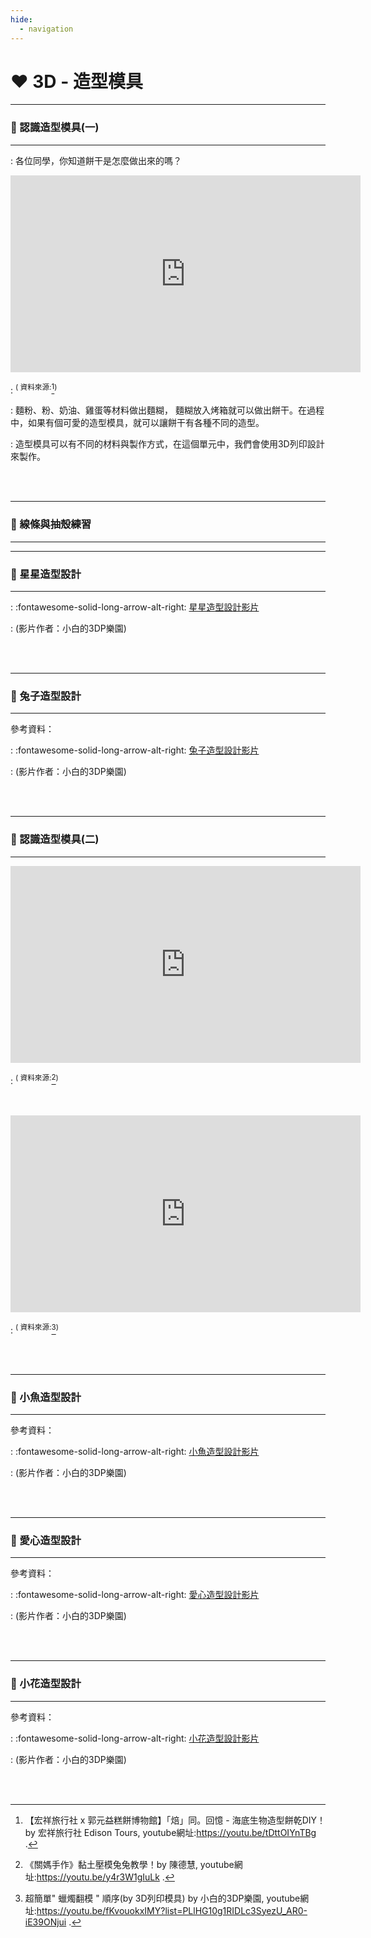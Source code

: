 ```yaml
---
hide:
  - navigation
---
```



# ❤️ 3D - 造型模具

-------------------------------

### 🔹 認識造型模具(一)

----------------------------

: 各位同學，你知道餅干是怎麼做出來的嗎？


<iframe width="560" height="315" src="https://www.youtube.com/embed/tDttOIYnTBg?start=0&amp;end=101" frameborder="0" allow="accelerometer; autoplay; encrypted-media; gyroscope; picture-in-picture" allowfullscreen></iframe>

: <sup>( 資料來源:</sup>[^cookie_maker]<sup>)</sup>

[^cookie_maker]: 【宏祥旅行社 x 郭元益糕餅博物館】「焙」同。回憶 - 海底生物造型餅乾DIY！by 
宏祥旅行社 Edison Tours, youtube網址:https://youtu.be/tDttOIYnTBg .

: 麵粉、粉、奶油、雞蛋等材料做出麵糊， 麵糊放入烤箱就可以做出餅干。在過程中，如果有個可愛的造型模具，就可以讓餅干有各種不同的造型。

: 造型模具可以有不同的材料與製作方式，在這個單元中，我們會使用3D列印設計來製作。



<br/>
<br/>


-------------------------------

### 🔹 線條與抽殼練習

----------------------------




-------------------------------

### 🔹 星星造型設計

----------------------------

: :fontawesome-solid-long-arrow-alt-right: <a href="https://youtu.be/ORNPru9gr4U?list=PLlHG10g1RIDLc3SyezU_AR0-iE39ONjui" target="_blank">星星造型設計影片</a>

: (影片作者：小白的3DP樂園)



<br/>

<br/>



-------------------------------

### 🔹 兔子造型設計

----------------------------




參考資料：

: :fontawesome-solid-long-arrow-alt-right: <a href="https://youtu.be/X_K_YThyDJw?list=PLlHG10g1RIDLc3SyezU_AR0-iE39ONjui" target="_blank">兔子造型設計影片</a>

: (影片作者：小白的3DP樂園)


<br/>

<br/>

-------------------------------

### 🔹 認識造型模具(二)

----------------------------


<iframe width="560" height="315" src="https://www.youtube.com/embed/y4r3W1gIuLk?start=37&amp;end=167" frameborder="0" allow="accelerometer; autoplay; encrypted-media; gyroscope; picture-in-picture" allowfullscreen></iframe>

: <sup>( 資料來源:</sup>[^rabbit_clay]<sup>)</sup>

[^rabbit_clay]: 《關媽手作》黏土壓模兔兔教學！by 
陳德慧, youtube網址:https://youtu.be/y4r3W1gIuLk .

<br/>
<br/>

<iframe width="560" height="315" src="https://www.youtube.com/embed/fKvouokxIMY" frameborder="0" allow="accelerometer; autoplay; encrypted-media; gyroscope; picture-in-picture" allowfullscreen></iframe>

: <sup>( 資料來源:</sup>[^candle_maker]<sup>)</sup>

[^candle_maker]: 超簡單" 蠟燭翻模 " 順序(by 3D列印模具) by 
小白的3DP樂園, youtube網址:https://youtu.be/fKvouokxIMY?list=PLlHG10g1RIDLc3SyezU_AR0-iE39ONjui .


<br/>

<br/>


-------------------------------

### 🔹 小魚造型設計

----------------------------


參考資料：

: :fontawesome-solid-long-arrow-alt-right: <a href="https://www.youtube.com/watch?v=ximZ0n9FBTo&list=PLlHG10g1RIDLc3SyezU_AR0-iE39ONjui&index=15" target="_blank">小魚造型設計影片</a>

: (影片作者：小白的3DP樂園)


<br/>

<br/>


-------------------------------

### 🔹 愛心造型設計

----------------------------


參考資料：

: :fontawesome-solid-long-arrow-alt-right: <a href="https://youtu.be/n9UDvSWCZJk?list=PLlHG10g1RIDLc3SyezU_AR0-iE39ONjui" target="_blank">愛心造型設計影片</a>

: (影片作者：小白的3DP樂園)


<br/>

<br/>

-------------------------------

### 🔹 小花造型設計

----------------------------


參考資料：

: :fontawesome-solid-long-arrow-alt-right: <a href="https://youtu.be/wJA-dzUZM_0?list=PLlHG10g1RIDLc3SyezU_AR0-iE39ONjui" target="_blank">小花造型設計影片</a>

: (影片作者：小白的3DP樂園)


<br/>

<br/>
